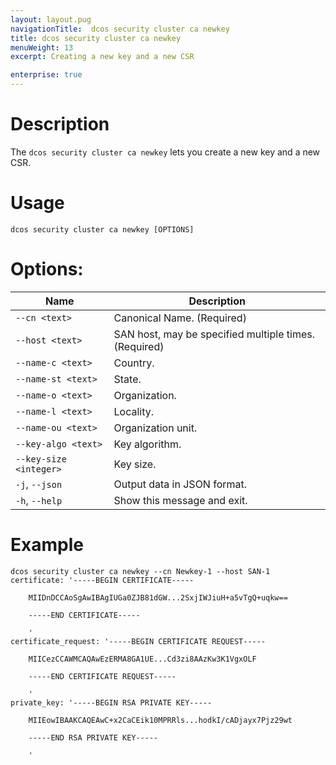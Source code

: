 ```yaml
---
layout: layout.pug
navigationTitle:  dcos security cluster ca newkey
title: dcos security cluster ca newkey
menuWeight: 13
excerpt: Creating a new key and a new CSR

enterprise: true
---
```


# Description

The `dcos security cluster ca newkey` lets you create a new key and a new CSR.

# Usage

```
dcos security cluster ca newkey [OPTIONS]
```


# Options:

| Name | Description |
|--------|---------------|
|`--cn <text>` |Canonical Name.  (Required)|
|  `--host <text>`|         SAN host, may be specified multiple times.  (Required)|
| `--name-c <text>` |       Country.|
|  `--name-st <text>` |      State.|
| `--name-o <text>` |      Organization.|
|  `--name-l <text>` |       Locality.|
| `--name-ou <text>` |     Organization unit.|
|  `--key-algo <text>` |     Key algorithm.|
|  `--key-size <integer>`|  Key size.|
|  `-j`, `--json`|          Output data in JSON format.|
|  `-h`, `--help`|          Show this message and exit.|



# Example

```
dcos security cluster ca newkey --cn Newkey-1 --host SAN-1
certificate: '-----BEGIN CERTIFICATE-----

    MIIDnDCCAoSgAwIBAgIUGa0ZJB81dGW...2SxjIWJiuH+a5vTgQ+uqkw==

    -----END CERTIFICATE-----

    '
certificate_request: '-----BEGIN CERTIFICATE REQUEST-----

    MIICezCCAWMCAQAwEzERMA8GA1UE...Cd3zi8AAzKw3K1VgxOLF

    -----END CERTIFICATE REQUEST-----

    '
private_key: '-----BEGIN RSA PRIVATE KEY-----

    MIIEowIBAAKCAQEAwC+x2CaCEik10MPRRls...hodkI/cADjayx7Pjz29wt

    -----END RSA PRIVATE KEY-----

    '
```